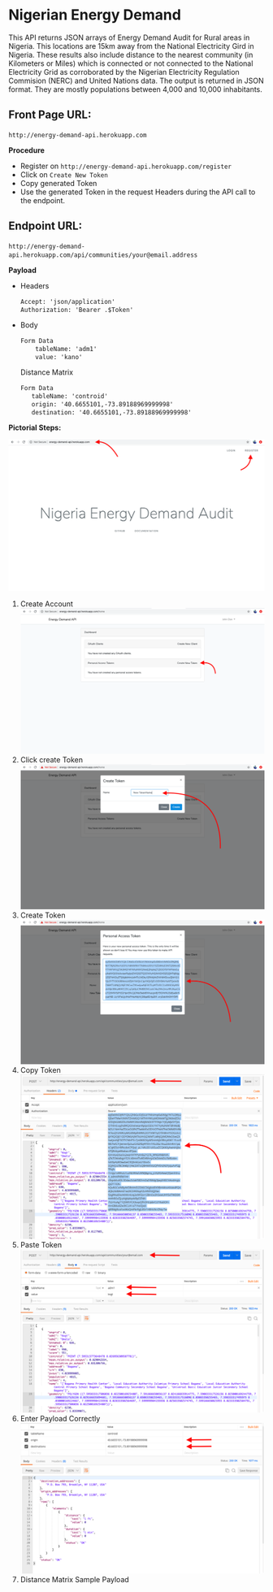 # Nigerian Energy Demand
This API returns JSON arrays of Energy Demand Audit for Rural areas in Nigeria. This locations are 15km away from the National Electricity Gird in Nigeria. These results also include distance to the nearest community (in Kilometers or Miles) which is connected or not connected to the National Electricity Grid as corroborated by the Nigerian Electricity Regulation Commision (NERC) and United Nations data. The output is returned in JSON format. They are mostly populations between 4,000 and 10,000 inhabitants. 

## Front Page URL: 
`http://energy-demand-api.herokuapp.com`

**Procedure**
- Register on `http://energy-demand-api.herokuapp.com/register`
- Click on `Create New Token`
- Copy generated Token
- Use the generated Token in the request Headers during the API call to the endpoint. 

## Endpoint URL: 
`http://energy-demand-api.herokuapp.com/api/communities/your@email.address`

**Payload** 
- Headers
    ```
    Accept: 'json/application'
    Authorization: 'Bearer .$Token'
    ```
 - Body
    ```
    Form Data
        tableName: 'adm1'
        value: 'kano'
    ```
    Distance Matrix
     ```
    Form Data
        tableName: 'controid'
        origin: '40.6655101,-73.89188969999998'
        destination: '40.6655101,-73.89188969999998'
    ```
**Pictorial Steps:** 

![Guide](resources/images/documentation1.png)
1. Create Account
![Guide](resources/images/documentation3.png)
2. Click create Token
![Guide](resources/images/documentation4.png)
3. Create Token
![Guide](resources/images/documentation5.png)
4. Copy Token
![Guide](resources/images/documentation6.png)
5. Paste Token
![Guide](resources/images/documentation7.png)
6. Enter Payload Correctly
![Guide](resources/images/documention8.png)
7. Distance Matrix Sample Payload
